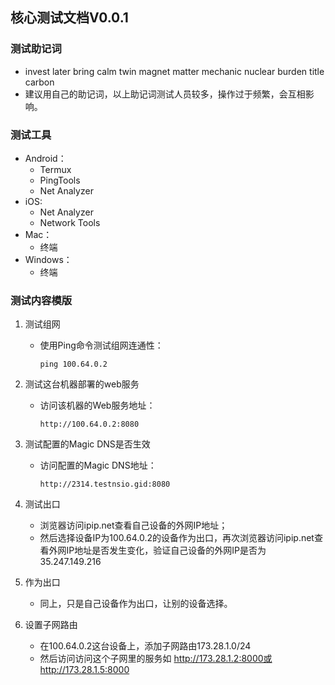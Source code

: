 ##                                核心测试文档V0.0.1

### 测试助记词

* invest later bring calm twin magnet matter mechanic nuclear burden title carbon
* 建议用自己的助记词，以上助记词测试人员较多，操作过于频繁，会互相影响。

### 测试工具

- Android：
  - Termux
  - PingTools
  - Net Analyzer
- iOS:
  - Net Analyzer 
  - Network Tools 
- Mac：
  - 终端
- Windows：
  - 终端

### 测试内容模版

1. 测试组网
   - 使用Ping命令测试组网连通性：
     ```
     ping 100.64.0.2
     ```

2. 测试这台机器部署的web服务
   - 访问该机器的Web服务地址：
     ```
     http://100.64.0.2:8080
     ```

3. 测试配置的Magic DNS是否生效
   - 访问配置的Magic DNS地址：
     ```
     http://2314.testnsio.gid:8080
     ```

4. 测试出口
   - 浏览器访问ipip.net查看自己设备的外网IP地址；
   - 然后选择设备IP为100.64.0.2的设备作为出口，再次浏览器访问ipip.net查看外网IP地址是否发生变化，验证自己设备的外网IP是否为35.247.149.216

5. 作为出口
   - 同上，只是自己设备作为出口，让别的设备选择。

6. 设置子网路由
   - 在100.64.0.2这台设备上，添加子网路由173.28.1.0/24
   - 然后访问访问这个子网里的服务如 http://173.28.1.2:8000或http://173.28.1.5:8000